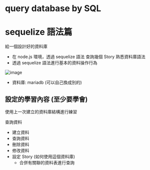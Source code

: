 # query database by SQL

# sequelize 語法篇

給一個設計好的資料庫

- 在 node.js 環境，透過 sequelize 語法 查詢幾個 Story 熟悉資料庫語法
- 透過 sequelize 語法進行基本的資料操作行為

![image](https://github.com/dwatow/JavaScript30/assets/1825852/8c00f395-935f-42e7-aac8-8461855ac7b4)

- 資料庫: mariadb (可以自己換成別的)

## 設定的學習內容 (至少要學會)

使用上一次建立的資料庫結構進行練習

查詢資料

- 建立資料
- 查詢資料
- 刪除資料
- 修改資料
- 設定 Story (如何使用這個資料庫)
  - 合併有關聯的資料表進行查詢

